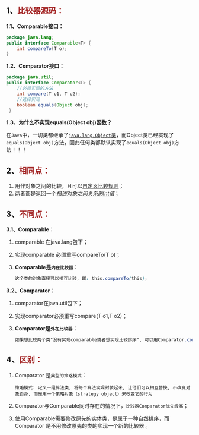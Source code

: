 ## 1、<span style="color:brown">比较器源码：</span>

**1.1、Comparable<E>接口：**

```java
package java.lang;
public interface Comparable<T> {
    int compareTo(T o);
}
```

**1.2、Comparator<E>接口：**

```java
package java.util;
public interface Comparator<T> {
    //必须实现的方法
    int compare(T o1, T o2);
    //选择实现
    boolean equals(Object obj);
 }
```

**1.3、为什么不实现equals(Object obj)函数？**

​		在`Java`中，一切类都继承了<u>`java.lang.Object`类</u>，而Object类已经实现了`equals(Object obj)`方法，因此任何类都默认实现了`equals(Object obj)`方法！！！



## 2、<span style="color:brown">相同点：</span>

1. 用作对象之间的比较，且可以<u>自定义比较规则</u>；
2. 两者都是返回一个<u>*描述对象之间关系的int值*</u>；



## 3、<span style="color:brown">不同点：</span>

**3.1、Comparable<E>：**

1. comparable 在java.lang包下；

2. 实现comparable 必须重写compareTo(T o)；

3. **Comparable是`内在比较器`：**

   ```scss
   这个类的对象直接可以相互比较, 即: this.compareTo(this);
   ```

**3.2、Comparator<E>：**

1. comparator在java.util包下；

2. 实现comparator必须重写compare(T o1,T o2)；

3. **Comparator是`外在比较器`：**

   ```scss
   如果想比较两个类"没有实现comparable或者想实现比较排序", 可以用Comparator.compare(o1,o2);
   ```



## 4、<span style="color:brown">区别：</span>

1. Comparator 是`典型的策略模式`：

   ```apl
   策略模式: 定义一组算法类, 将每个算法实现封装起来, 让他们可以相互替换, 不改变对象自身, 而是用一个策略对象（strategy object）来改变它的行为
   ```

2. Comparator与Comparable同时存在的情况下，`比较器Comparator优先级高`；

3. 使用Comparable需要修改原先的实体类，是属于一种自然排序，而Comparator 是不用修改原先的类的实现一个新的比较器 。
